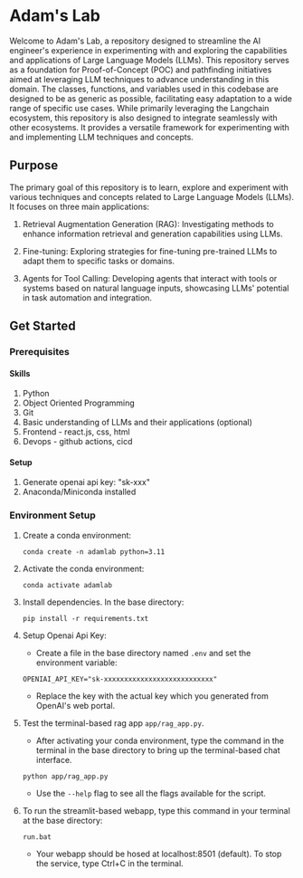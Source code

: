 # Adam's Lab
Welcome to Adam's Lab, a repository designed to streamline the AI engineer's experience in experimenting with and exploring the capabilities and applications of Large Language Models (LLMs). This repository serves as a foundation for Proof-of-Concept (POC) and pathfinding initiatives aimed at leveraging LLM techniques to advance understanding in this domain. The classes, functions, and variables used in this codebase are designed to be as generic as possible, facilitating easy adaptation to a wide range of specific use cases. While primarily leveraging the Langchain ecosystem, this repository is also designed to integrate seamlessly with other ecosystems. It provides a versatile framework for experimenting with and implementing LLM techniques and concepts.



## Purpose
The primary goal of this repository is to learn, explore and experiment with various techniques and concepts related to Large Language Models (LLMs). It focuses on three main applications:

1. Retrieval Augmentation Generation (RAG): Investigating methods to enhance information retrieval and generation capabilities using LLMs.

2. Fine-tuning: Exploring strategies for fine-tuning pre-trained LLMs to adapt them to specific tasks or domains.

3. Agents for Tool Calling: Developing agents that interact with tools or systems based on natural language inputs, showcasing LLMs' potential in task automation and integration.

## Get Started
### Prerequisites
#### Skills
1. Python
2. Object Oriented Programming
3. Git
4. Basic understanding of LLMs and their applications
(optional)
5. Frontend - react.js, css, html
6. Devops - github actions, cicd

#### Setup 
1. Generate openai api key: "sk-xxx"
2. Anaconda/Miniconda installed

### Environment Setup
1. Create a conda environment:

    `conda create -n adamlab python=3.11`

2. Activate the conda environment:

    `conda activate adamlab`

3. Install dependencies. In the base directory:

    `pip install -r requirements.txt`

4. Setup Openai Api Key:

    - Create a file in the base directory named `.env` and set the environment variable:

    `OPENIAI_API_KEY="sk-xxxxxxxxxxxxxxxxxxxxxxxxxxx"`
    
    - Replace the key with the actual key which you generated from OpenAI's web portal.

5. Test the terminal-based rag app `app/rag_app.py`.

    - After activating your conda environment, type the command in the terminal in the base directory to bring up the terminal-based chat interface.

    `python app/rag_app.py`

    - Use the `--help` flag to see all the flags available for the script.

6. To run the streamlit-based webapp, type this command in your terminal at the base directory:

    `run.bat`

    - Your webapp should be hosed at localhost:8501 (default). To stop the service, type Ctrl+C in the terminal.
